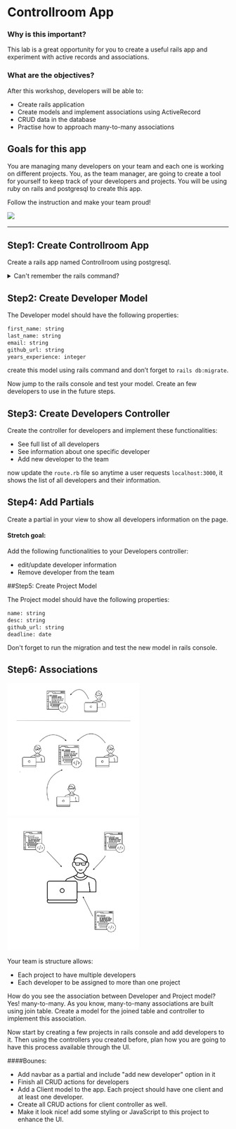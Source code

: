 
#  Controllroom App
### Why is this important?

This lab is a great opportunity for you to create a useful rails app and experiment with active records and associations. 


### What are the objectives?

 After this workshop, developers will be able to:
 
  - Create rails application 
  - Create models and implement associations using ActiveRecord
  - CRUD data in the database
  - Practise how to approach many-to-many associations


## Goals for this app
You are managing many developers on your team and each one is working on different projects. You, as the team manager, are going to create a tool for yourself to keep track of your developers and projects. You will be using ruby on rails and postgresql to create this app. 

Follow the instruction and make your team proud! 

![](http://stream1.gifsoup.com/view5/4743746/project-management-goes-wrong-o.gif)

<hr>

## Step1: Create Controllroom App

Create a rails app named Controllroom using postgresql.
<details><summary>Can't remember the rails command?</summary>
 ` $rails new Controllroom -T -d postgresql `
</details>


## Step2: Create Developer Model 

The Developer model should have the following properties:

```
first_name: string
last_name: string
email: string
github_url: string
years_experience: integer

```
create this model using rails command and don’t forget to ` rails db:migrate `.

Now jump to the rails console and test your model. Create an few developers to use in the future steps.

## Step3: Create Developers Controller
Create the controller for developers and implement these functionalities:

 - See full list of all developers 
 - See information about one specific developer
 - Add new developer to the team

now update the `route.rb` file so anytime a user requests `localhost:3000`, it shows the list of all developers and their information.
 
## Step4: Add Partials
Create a partial in your view to show  all developers information on the page. 

#### Stretch goal:

Add the following functionalities to your Developers controller:
 
 - edit/update developer information
 - Remove developer from the team

##Step5: Create Project Model

The Project model should have the following properties:

```
name: string
desc: string
github_url: string
deadline: date

``` 
Don't forget to run the migration and test the new model in rails console.

## Step6: Associations
<img src="diagram.png" style="width:300px;">
<img src="diagram2.png" style="width:300px;">

Your team is structure allows:
 
 - Each project to have multiple developers
 - Each developer to be assigned to more than one project

How do you see the association between Developer and Project model? 
Yes! many-to-many. As you know, many-to-many associations are built using join table. Create a model for the joined table and controller to implement this association. 

Now start by creating a few projects in rails console and add developers to it. Then using the controllers you created before, plan how you are going to have this process available through the UI. 


####Bounes:
- Add navbar as a partial and include "add new developer" option in it
- Finish all CRUD actions for developers
- Add a Client model to the app. Each project should have one client and at least one developer. 
- Create all CRUD actions for client controller as well.
- Make it look nice! add some styling or JavaScript to this project to enhance the UI.

 


